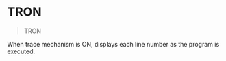 # TRON

> TRON

When trace mechanism is ON, displays each line number as the program is executed.


